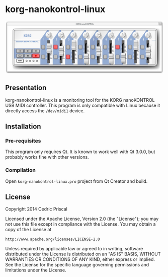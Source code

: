 
# korg-nanokontrol-linux #

![Screenshot](korg-nanokontrol-linux-screenshot.png)

## Presentation ##

korg-nanokontrol-linux is a monitoring tool for the KORG nanoKONTROL USB
MIDI controller. This program is only compatible with Linux because it
directly access the `/dev/midi1` device.

## Installation ##

### Pre-requisites ###

This program only requires Qt. It is known to work well with Qt 3.0.0,
but probably works fine with other versions.

### Compilation ###

Open `korg-nanokontrol-linux.pro` project from Qt Creator and build.

## License ##

Copyright 2014 Cedric Priscal

Licensed under the Apache License, Version 2.0 (the "License");
you may not use this file except in compliance with the License.
You may obtain a copy of the License at

    http://www.apache.org/licenses/LICENSE-2.0

Unless required by applicable law or agreed to in writing, software
distributed under the License is distributed on an "AS IS" BASIS,
WITHOUT WARRANTIES OR CONDITIONS OF ANY KIND, either express or implied.
See the License for the specific language governing permissions and
limitations under the License.
